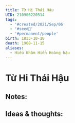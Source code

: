 ```yaml
---
title: Từ Hi Thái Hậu
UID: 210906220514
tags:
  - '#created/2021/Sep/06'
  - '#seed🥜'
  - '#permanent/people'
birth: 1833-10-10
death: 1908-11-15
aliases:
  - Hiếu Khâm Hiển Hoàng hậu
---
```

# Từ Hi Thái Hậu

## Notes:


## Ideas & thoughts:
